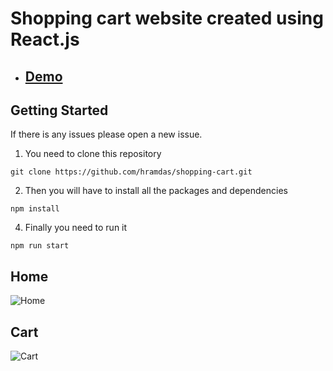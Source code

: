 # Shopping cart website created using React.js

* ## [Demo](https://ecommerce-shopping-cart-vikasviplav.netlify.app/)


## Getting Started

If there is any issues please open a new issue.

1. You need to clone this repository
```
git clone https://github.com/hramdas/shopping-cart.git
```

2. Then you will have to install all the packages and dependencies
```
npm install 
```

4. Finally you need to run it
```
npm run start
```

## Home
<img src="https://i.ibb.co/mCfVXfR/Screenshot-2022-02-20-111736.jpg" alt="Home" />

## Cart

<img src="https://i.ibb.co/H4xvqx0/Screenshot-2022-02-20-111815.jpg" alt="Cart" />
